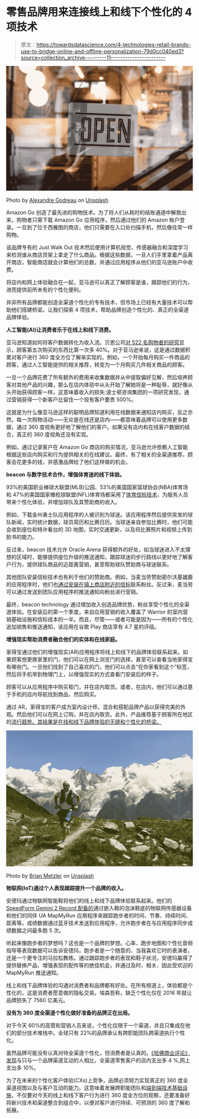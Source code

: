 # 零售品牌用来连接线上和线下个性化的 4 项技术

> 原文：<https://towardsdatascience.com/4-technologies-retail-brands-use-to-bridge-online-and-offline-personalization-79d0cc040ed3?source=collection_archive---------11----------------------->

![](img/9d1b370b2223e80c3a9050a3577f9bd8.png)

Photo by [Alexandre Godreau](https://unsplash.com/photos/7YlHU_ZPS34?utm_source=unsplash&utm_medium=referral&utm_content=creditCopyText) on [Unsplash](https://unsplash.com/search/photos/open-sign?utm_source=unsplash&utm_medium=referral&utm_content=creditCopyText)

Amazon Go 创造了最先进的购物技术。为了将人们从耗时的结账通道中解救出来，购物者只需下载 Amazon Go 应用程序，然后通过他们的 Amazon 帐户登录。一旦到了位于西雅图的商店，他们只需要在入口处扫描手机，然后像往常一样购物。

该品牌专有的 Just Walk Out 技术然后使用计算机视觉、传感器融合和深度学习来检测谁从商店货架上拿走了什么商品。根据这些数据，一旦人们手里拿着产品离开商店，智能商店就会计算他们的总数，并通过应用程序从他们的亚马逊账户中收费。

将店内和网上体验融合在一起，亚马逊可以真正了解顾客是谁，跟踪他们的行为，进而提供前所未有的个性化便利。

并非所有品牌都能创造全渠道个性化的专有技术，但市场上已经有大量技术可以帮助他们搭建桥梁。让我们探索 4 项技术，帮助品牌创造个性化的、真正的全渠道品牌体验。

**人工智能(AI)让消费者乐于在线上和线下消费。**

亚马逊知道如何将客户数据转化为收入流。贝恩公司[对 522 名购物者的研究](https://www.onlinemarketinginstitute.org/blog/2014/05/what-you-never-knew-about-repeat-customers-and-what-to-do-now/)显示，顾客第五次购买的东西比第一次多 40%。对于亚马逊来说，这是通过数据积累对客户进行 360 度全方位了解来实现的。例如，一个开始每月购买一件商品的顾客，通过人工智能提供的相关推荐，转变为一个月购买几件相关商品的顾客。

一旦一个品牌花费了所有额外的费用来收集数据并从中提取偏好见解，然后培养顾客对其他产品的兴趣，那么在店内体验中从头开始了解她将是一种耻辱，就好像从头开始获得顾客一样。这意味着收入的损失:波士顿咨询集团的一项研究发现，通过营销获得一个新客户比留住一个现有客户要贵 500%。

这就是为什么像亚马逊这样的聪明品牌知道利用在线数据来通知店内购买，反之亦然。每一次购物活动——无论是在线还是店内——都意味着品牌可以使用更多数据，通过 360 度视角更好地了解他们的客户。如果没有店内和在线客户数据的结合，真正的 360 度视角还没有实现。

例如，通过记录客户在 Amazon Go 商店的购买情况，亚马逊允许依赖人工智能根据这些店内购买和行为提供相关的在线建议。最终，有了相关的全渠道推荐，顾客会花更多的钱，并感激品牌给了他们这样做的机会。

**beacon 与数字技术合作，增强体育迷的线下体验。**

93%的美国职业棒球大联盟(MLB)公园、53%的美国国家篮球协会(NBA)体育场和 47%的美国国家橄榄球联盟(NFL)体育场都采用了[体育信标技术](http://adage.com/article/datadriven-marketing/location-trackers-bigger-sports-arenas/305211/)，为服务人员带来个性化体验，并增加球队及其赞助商的收入。

例如，下载金州勇士队应用程序的人被识别为球迷。该应用程序然后提供突发的球队新闻，实时统计数据，球员简历和比赛日历。当球迷亲自参加比赛时，他们可能会收到座位和特许看台的 3D 地图，实时交通更新，以及将比赛照片和视频上传到脸书的能力。

反过来，beacon 技术允许 Oracle Arena 获得额外的好处，如当球迷进入不太理想的区域时，能够提供座位升级的推送通知，跟踪球迷的步行路线以更好地了解客户行为，提供球队商品的近距离营销，甚至帮助球队赞助商与球迷联系。

其他团队安装信标技术也有利于他们的赞助商。例如，当麦当劳赞助密尔沃基雄鹿的应用程序时，他们也[通过安装在镇上商店附近的信标](http://adage.com/article/datadriven-marketing/location-trackers-bigger-sports-arenas/305211/)联系粉丝。反过来，麦当劳可以通过发送到团队应用程序的推送通知向粉丝进行营销。

最终，beacon technology 通过增加收入创造品牌优势，粉丝享受个性化的全渠道体验。在安装后的第一个季度，来自应用营销的收入覆盖了 Warrior 的室内营销基础设施和信标成本的一半。而且，尽管——或者可能是因为——所有的个性化追加销售和推送通知，该应用在谷歌 Play 商店享有 4.7 星的评级。

**增强现实帮助消费者融合他们的实体和在线家庭。**

家得宝通过他们的增强现实(AR)应用程序将线上和线下的品牌体验联系起来。如果顾客想更换家里的门，他们可以在网上浏览门的选择，甚至可以查看当地家得宝有哪些门。一旦他们找到了自己喜欢的门，他们可以点击“在你家看到这个”标签，然后将手机举到物理门上，以增强现实的方式查看门安装后的样子。

顾客可以从应用程序中购买柜门，并在店内取货。或者，在店内，他们可以通过基于手机的店内导航找到商品，然后购买。

通过 AR，家得宝的客户成为室内设计师，混合和搭配品牌产品以获得完美的外观。然后他们可以在网上订购，并在店内取货。此外，产品推荐基于顾客所在地区的[流行趋势。其结果是在线和线下品牌体验的无缝和个性化的桥梁。](https://www.adweek.com/digital/4-brands-explain-how-their-apps-improve-customer-experience/)

![](img/e5760df38b876269177c31070f8ede6e.png)

Photo by [Brian Metzler](https://unsplash.com/photos/nmWQ2SKvj5M?utm_source=unsplash&utm_medium=referral&utm_content=creditCopyText) on [Unsplash](https://unsplash.com/search/photos/running%2C-colorful%2C-athlete?utm_source=unsplash&utm_medium=referral&utm_content=creditCopyText)

**物联网(IoT)通过个人表现跟踪提升一个品牌的收入。**

安德玛通过物联网智能鞋将他们的线上和线下品牌体验联系起来。他们的 [SpeedForm Gemini 2 Record 配备的](https://blog.underarmour.com/the-revolutionary-smart-shoe-that-makes-you-a-better-runner/)通过嵌入鞋的泡沫鞋底的物联网传感器设备和他们的同伴 UA MapMyRun 应用程序来跟踪跑步者的时间、节奏、持续时间、距离等。成绩数据通过蓝牙技术发送到应用程序，允许跑步者在与应用程序同步成绩数据之间最多跑 5 次。

听起来像跑步者的梦想吗？这也是一个品牌的梦想。心率、跑步地图和个性化音频指导等表现数据可以告诉安德玛，跑步者是一个随意的、当我喜欢它时的表演者，还是一个更专注的马拉松教练。通过跟踪跑步者的表现和鞋子状况，安德玛赢得了提供替换产品、增强表现的配件等的绝佳机会，并通过及时、相关、因此受欢迎的 MapMyRun 推送通知。

线上和线下品牌体验的沟通对消费者和品牌都有好处。在所有频道上，体验都是个性化的，这是消费者愿意做的隐私交易。埃森哲称，缺乏个性化仅在 2016 年就让品牌损失了 7560 亿美元。

**没有为 360 度全渠道个性化做好准备的品牌正在出局。**

对于今天 60%的高管和营销人员来说，个性化仅限于一个渠道，并且只集成在他们的部分技术堆栈中。全球只有 22%的品牌承认有跨职能团队跨渠道执行个性化。

虽然品牌可能没有认真对待全渠道个性化，但消费者是认真的。[《哈佛商业评论》发现](https://hbr.org/2017/01/a-study-of-46000-shoppers-shows-that-omnichannel-retailing-works)与只与一个品牌渠道互动的人相比，全渠道零售客户的店内支出多 4 %,网上支出多 10%。

为了在未来的个性化客户体验(CXs)上竞争，品牌必须努力实现真正的 360 度全渠道视图以及与客户互动的能力。这意味着发展跨职能团队和[端到端技术基础设施](https://www.workfusion.com/smart-process-automation-spa/?utm_source=blog&utm_medium=blog&utm_campaign=Alana%20Rudder%20%2F%204%20Technologies%20Retail%20Brands%20Use%20to%20Bridge%20Online%20and%20Offline%20Personalization%20%2F%20Towards%20Data%20Science&utm_term=artificial%20intelligence&utm_content=4%20Technologies%20Retail%20Brands%20Use%20to%20Bridge%20Online%20and%20Offline%20Personalization)，不仅要对今天的线上和线下客户行为进行 360 度全方位的观察，还要准备好将新兴技术和渠道整合到组合中，以便对客户进行持续、可预测的 360 度了解和拓展。